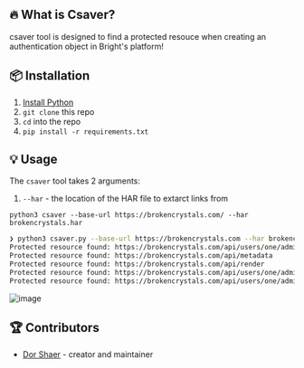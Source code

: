 ## 🔥 What is Csaver?

csaver tool is designed to find a protected resouce when creating an authentication object in Bright's platform!

## 📦 Installation

1. [Install Python](https://wiki.python.org/moin/BeginnersGuide/Download)
2. `git clone` this repo
3. `cd` into the repo
4. `pip install -r requirements.txt`

## 💡 Usage

The `csaver` tool takes 2 arguments:

1. `--har` - the location of the HAR file to extarct links from

`python3 csaver --base-url https://brokencrystals.com/ --har brokencrystals.har`

```bash
❯ python3 csaver.py --base-url https://brokencrystals.com --har brokencrystals.har
Protected resource found: https://brokencrystals.com/api/users/one/admin/photo
Protected resource found: https://brokencrystals.com/api/metadata
Protected resource found: https://brokencrystals.com/api/render
Protected resource found: https://brokencrystals.com/api/users/one/admin/adminpermission
Protected resource found: https://brokencrystals.com/api/users/one/admin/adminpermission
```

![image](https://user-images.githubusercontent.com/85877103/212353946-b686d54e-89b7-4a6b-93c4-c1b696bf9d9f.png)


## 🏆 Contributors

- [Dor Shaer](https://github.com/DorShaer) - creator and maintainer
